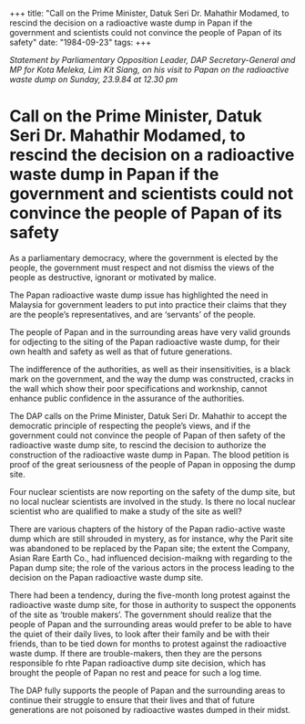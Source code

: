 +++ 
title: "Call on the Prime Minister, Datuk Seri Dr. Mahathir Modamed, to rescind the decision on a radioactive waste dump in Papan if the government and scientists could not convince the people of Papan of its safety"
date: "1984-09-23"
tags:
+++

_Statement by Parliamentary Opposition Leader, DAP Secretary-General and MP for Kota Meleka, Lim Kit Siang, on his visit to Papan on the radioactive waste dump on Sunday, 23.9.84 at 12.30 pm_

# Call on the Prime Minister, Datuk Seri Dr. Mahathir Modamed, to rescind the decision on a radioactive waste dump in Papan if the government and scientists could not convince the people of Papan of its safety

As a parliamentary democracy, where the government is elected by the people, the government must respect and not dismiss the views of the people as destructive, ignorant or motivated by malice.</u>

The Papan radioactive waste dump issue has highlighted the need in Malaysia for government leaders to put into practice their claims that they are the people’s representatives, and are ‘servants’ of the people.

The people of Papan and in the surrounding areas have very valid grounds for odjecting to the siting of the Papan radioactive waste dump, for their own health and safety as well as that of future generations.

The indifference of the authorities, as well as their insensitivities, is a black mark on the government, and the way the dump was constructed, cracks in the wall which show their poor specifications and worknship, cannot enhance public confidence in the assurance of the authorities.

The DAP calls on the Prime Minister, Datuk Seri Dr. Mahathir to accept the democratic principle of respecting the people’s views, and if the government could not convince the people of Papan of then safety of the radioactive waste dump site, to rescind the decision to authorize the construction of the radioactive waste dump in Papan. The blood petition is proof of the great seriousness of the people of Papan in opposing the dump site.

Four nuclear scientists are now reporting on the safety of the dump site, but no local nuclear scientists are involved in the study. Is there no local nuclear scientist who are qualified to make a study of the site as well?

There are various chapters of the history of the Papan radio-active waste dump which are still shrouded in mystery, as for instance, why the Parit site was abandoned to be replaced by the Papan site; the extent the Company, Asian Rare Earth Co., had influenced decision-maikng with regarding to the Papan dump site; the role of the various actors in the process leading to the decision on the Papan radioactive waste dump site.

There had been a tendency, during the five-month long protest against the radioactive waste dump site, for those in authority to suspect the opponents of the site as ‘trouble makers’. The government should realize that the people of Papan and the surrounding areas would prefer to be able to have the quiet of their daily lives, to look after their family and be with their friends, than to be tied down for months to protest against the radioactive waste dump. If there are trouble-makers, then they are the persons responsible fo rhte Papan radioactive dump site decision, which has brought the people of Papan no rest and peace for such a log time.

The DAP fully supports the people of Papan and the surrounding areas to continue their struggle to ensure that their lives and that of future generations are not poisoned by radioactive wastes dumped in their midst.
 
